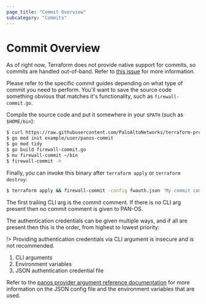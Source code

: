 ```yaml
---
page_title: "Commit Overview"
subcategory: "Commits"
---
```


# Commit Overview

As of right now, Terraform does not provide native support for commits, so
commits are handled out-of-band.  Refer to
[this issue](https://github.com/PaloAltoNetworks/terraform-provider-panos/issues/6)
for more information.

Please refer to the specific commit guides depending on what type
of commit you need to perform.  You'll want to save the source code something
obvious that matches it's functionality, such as `firewall-commit.go`.

Compile the source code and put it somewhere in your `$PATH` (such as
`$HOME/bin`):

```bash
$ curl https://raw.githubusercontent.com/PaloAltoNetworks/terraform-provider-panos/master/scripts/firewall-commit.go > firewall-commit.go
$ go mod init example/user/panos-commit
$ go mod tidy
$ go build firewall-commit.go
$ mv firewall-commit ~/bin
$ firewall-commit -h
```

Finally, you can invoke this binary after `terraform apply` or `terraform
destroy`:

```bash
$ terraform apply && firewall-commit -config fwauth.json 'My commit comment'
```

The first trailing CLI arg is the commit comment.  If there is
no CLI arg present then no commit comment is given to PAN-OS.

The authentication credentials can be given multiple ways, and if all are
present then this is the order, from highest to lowest priority:

!> Providing authentication credentials via CLI argument is insecure and
is not recommended.

1. CLI arguments
2. Environment variables
3. JSON authentication credential file

Refer to the [panos provider argument reference documentation](https://registry.terraform.io/providers/PaloAltoNetworks/panos/latest/docs#argument-reference) for more
information on the JSON config file and the environment variables that are used.

